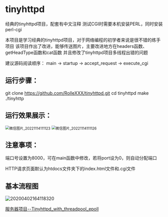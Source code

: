 # tinyhttpd

经典的tinyhttpd项目，配套有中文注释   测试CGI时需要本机安装PERL，同时安装perl-cgi

本项目是学习经典的tinyhttpd项目，对于网络编程的初学者来说是很不错的练手项目
该项目作出了改进，能够传送图片，主要改进地方在headers函数、getHeadType函数和cat函数
并且修改了tinyhttpd项目多线程出错的问题

建议源码阅读顺序： main -> startup -> accept_request -> execute_cgi

## 运行步骤：

git clone https://github.com/RolleXXX/tinyhttpd.git
cd tinyhttpd
make
./tinyhttp



## 运行效果展示：

<img src="https://user-images.githubusercontent.com/107916833/201567258-43fa899f-e112-48e0-9e99-f414d2464a16.png" alt="微信图片_20221114111123" style="zoom:80%;" />
<img src="https://user-images.githubusercontent.com/107916833/201567260-fe804f8b-7512-4e8d-aabd-e11b41c34cb0.png" alt="微信图片_20221114111126" style="zoom:80%;" />



## 注意事项：

端口号设置为8000，可在main函数中修改，若将port设为0，则自动分配端口

HTTP请求页面默认为htdocs文件夹下的index.html文件和.cgi文件



## 基本流程图

![20200402164118320](C:\Users\92035\Desktop\20200402164118320.png)

[服务器项目--Tinyhttpd_with_threadpool_epoll](https://blog.csdn.net/qq_39751437/article/details/105265301)
